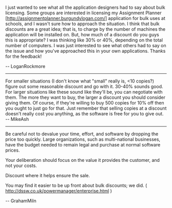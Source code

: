 


I just wanted to see what all the application designers had to say about bulk licensing.  Some groups are interested in licensing my Assignment Planner [http://assignmentplanner.burgundylogan.com/] application for bulk uses at schools, and I wasn't sure how to approach the situation.  I think that bulk discounts are a great idea;  that is, to charge by the number of machines the application will be installed on.  But, how much of a discount do you guys this is appropriate?  I was thinking like 30% or 40%, depending on the total number of computers.  I was just interested to see what others had to say on the issue and how you've approached this in your own applications.  Thanks for the feedback!

-- LoganRockmore

----
For smaller situations (I don't know what "small" really is, <10 copies?) figure out some reasonable discount and go with it. 30-40% sounds good. For larger situations like these sound like they'll be, you can negotiate with them. The more they want to buy, the larger a discount you should consider giving them. Of course, if they're willing to buy 500 copies for 10% off then you ought to just go for that. Just remember that selling copies at a discount doesn't really cost you anything, as the software is free for you to give out. -- MikeAsh

----
Be careful not to devalue your time, effort, and software by dropping the price too quickly. Large organizations, such as multi-national businesses, have the budget needed to remain legal and purchase at normal software prices.

Your deliberation should focus on the value it provides the customer, and not your costs.

Discount where it helps ensure the sale.

You may find it easier to be up front about bulk discounts; we did. ( http://dssw.co.uk/powermanager/enterprise.html )

-- GrahamMiln

